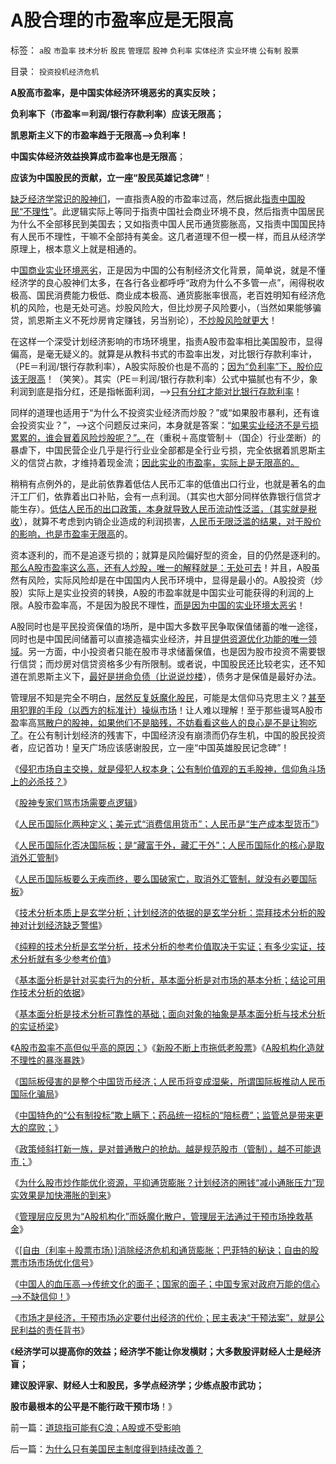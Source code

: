 # A股合理的市盈率应是无限高

标签： `a股` `市盈率` `技术分析` `股民` `管理层` `股神` `负利率` `实体经济` `实业环境` `公有制` `股票` 

目录： `投资投机经济危机`

**A股高市盈率，是中国实体经济环境恶劣的真实反映；**

**负利率下（市盈率＝利润/银行存款利率）应该无限高；**

**凯恩斯主义下的市盈率趋于无限高——>负利率！**

**中国实体经济效益换算成市盈率也是无限高**；

**应该为中国股民的贡献，立一座“股民英雄记念碑”**！

[缺乏经济学常识的股神们](../../../2011/6/30/学点经济学不能帮你发大财.md)，一直指责A股的市盈率过高，然后据此[指责中国股民“不理性](../../../2010/1/22/经济学是研究产权之间交换关系的科学.md)”。此逻辑实际上等同于指责中国社会商业环境不良，然后指责中国居民为什么不全部移民到美国去；又如指责中国人民币通货膨胀高，又指责中国国民持有人民币不理性，干嘛不全部持有美金。这几者道理不但一模一样，而且从经济学原理上，根本意义上就是相通的。

中[国商业实业环境恶劣](../../../2008/5/4/实业难！中国市场其实非常小!.md)，正是因为中国的公有制经济文化背景，简单说，就是不懂经济学的良心股神们太多，在各行各业都呼呼“政府为什么不多管一点”，闹得税收极高、国民消费能力极低、商业成本极高、通货膨胀率很高，老百姓明知有经济危机的风险，也是无处可逃。炒股风险大，但比炒房子风险要小，（当然如果能够骗贷，凯恩斯主义不死炒房肯定赚钱，另当别论），[不炒股风险就更大](../../../2010/3/25/炒股风险大，不炒股风险更大.md)！

在这样一个深受计划经济影响的市场环境里，指责A股市盈率相比美国股市，显得偏高，是毫无疑义的。就算是从教科书式的市盈率出发，对比银行存款利率计，（PE＝利润/银行存款利率），A股实际股价也是不高的；[因为“负利率”下，股价应该无限高](../../../2011/6/22/保值储蓄不可行；负利率不应干预存款利息.md)！（笑笑）。其实（PE＝利润/银行存款利率）公式中猫腻也有不少，象利润到底是指分红，还是指帐面利润，——>[只有分红才能对比银行存款利率](../../../2010/10/22/小盘股就算高估值也不会跳水；大盘股将跳水.md)！

同样的道理也适用于“为什么不投资实业经济而炒股？”或“如果股市暴利，还有谁会投资实业？”，——>这个问题反过来问，本身就是答案：“[如果实业经济不是亏损累累的，谁会冒着风险炒股呢？”。](../../../2011/5/11/生意好做自然房价暴跌，市盈率暴跌.md)在（重税＋高度管制＋（国企）行业垄断）的暴虐下，中国民营企业几乎是行行业业全部都是全行业亏损，完全依据着凯恩斯主义的信贷占款，才维持着现金流；[因此实业的市盈率，实际上是无限高的。](../../../2011/5/30/A股股价不高但似乎市盈率高的原因.md)

稍稍有点例外的，是此前依靠着低估人民币汇率的低值出口行业，也就是著名的血汗工厂们，依靠着出口补贴，会有一点利润。（其实也大部分同样依靠银行信贷才能生存）。[低估人民币的出口政策，本身就导致人民币流动性泛滥，（其实就是税收](../../../2010/4/26/低估人民币，外汇储备和出口导向讨论目录.md)），就算不考虑到内销企业造成的利润损害，[人民币无限泛滥的结果，对于股价的影响，也是市盈率无限高](../../../2010/3/26/计划经济社会里资本泡沫是腐败的晴雨表.md)的。

资本逐利的，而不是追逐亏损的；就算是风险偏好型的资金，目的仍然是逐利的。[那么A股市盈率这么高，还有人炒股，唯一的解释就是：无处可去](../../../2009/11/6/炒股维持着中国社会的稳定.md)！并且，A股虽然有风险，实际风险却是在中国国内人民币环境中，显得是最小的。A股投资（炒股）实际上是实业投资的转换，A股的市盈率就是中国实业可能获得的利润的上限。A股市盈率高，不是因为股民不理性，[而是因为中国的实业环境太恶劣](../../../2009/7/19/市场经济去特权化中国经济唯一的出路.md)！

A股同时也是平民投资保值的场所，是中国大多数平民争取保值储蓄的唯一途径，同时也是中国民间储蓄可以直接造福实业经济，并且[提供资源优化功能的唯一领域](../../../2011/6/19/炒股抑制通胀，圈钱导致滞胀.md)。另一方面，中小投资者只能在股市寻求储蓄保值，也是因为股市投资不需要银行信贷；而炒房对信贷资格多少有所限制。或者说，中国股民还比较老实，还不知道在凯恩斯主义下，[最好是拼命负债（比说说炒楼](../../../2011/1/2/炒房不要“懂经济”，打压房价都是买入的良机.md)），债务才是保值是最好办法。

管理层不知是完全不明白，[居然反复妖魔化股民](../../../2011/6/20/管理层应反思为“A股机构化”而妖魔化散户.md)，可能是太信仰马克思主义？[甚至用犯罪的手段（以西方的标准计）操纵市场](../../../2008/6/10/市场干预价值先知制度投机者面对南航认沽有价值的事实.md)！让人难以理解！至于那些谩骂A股市盈率高[骂散户的股神，如果他们不是脑残，不妨看看这些人的良心是不是让狗吃了](../../../2011/6/13/世界上有蠢猪并不奇怪.md)。在公有制计划经济的残害下，中国经济没有崩溃而仍存生机，中国的股民投资者，应记首功！皇天广场应该感谢股民，立一座“中国英雄股民记念碑”！

《[侵犯市场自主交换，就是侵犯人权本身；公有制价值观的五毛股神，信仰角斗场上的必杀技？](../../../2011/5/18/否定市场的五毛股神信仰什么？.md)》

《[股神专家们骂市场需要点逻辑](../../../2011/5/20/股神专家们骂市场需要点逻辑.md)》

《[人民币国际化两种定义；美元式“消费信用货币”；人民币是“生产成本型货币”](../../../2011/5/25/人民币国际化两种定义的逻辑结果.md)》

《[人民币国际化否决国际板；是“藏富于外，藏汇于外”；人民币国际化的核心是取消外汇管制](../../../2011/5/25/人民币国际板是“藏富于外，藏汇于外”.md)》

《[人民币国际板要么无疾而终，要么国破家亡，取消外汇管制，就没有必要国际板](../../../2011/5/25/人民币国际板“圈了钱，带不走”.md)》

《[技术分析本质上是玄学分析；计划经济的依据的是玄学分析：崇拜技术分析的股神对计划经济缺乏警惕](../../../2011/5/26/技术分析本质上是玄学.md)》

《[纯粹的技术分析是玄学分析，技术分析的参考价值取决于实证；有多少实证，技术分析就有多少参考价值](../../../2011/5/26/技术分析的参考价值取决于实证内容.md)》

《[基本面分析是针对买卖行为的分析，基本面分析是对市场的基本分析；结论可用作技术分析的依据](../../../2011/5/26/基本面分析针对买卖行为背景评估.md)》

《[基本面分析是技术分析可靠性的基础；面向对象的抽象是基本面分析与技术分析的实证桥梁](../../../2011/5/27/从行情分析理解经济学“主流”.md)》

《[A股市盈率不高但似乎高的原因；](../../../2011/5/30/A股股价不高但似乎市盈率高的原因.md)》《[新股不断上市拖低老股票](../../../2011/6/10/新股不断上市拖低老股票.md)》《[A股机构化造就不理性的暴涨暴跌](../../../2011/6/2/A股机构化造就不理性的暴涨暴跌.md)》

《[国际板侵害的是整个中国货币经济；人民币将变成湿柴，所谓国际板推动人民币国际化骗局](../../../2011/6/15/国际板推动RMB国际化的骗局.md)》

《[中国特色的“公有制投标”欺上瞒下；药品统一招标的“陪标费”；监管总是带来更大的腐败；](../../../2011/6/19/八棱科技“中国式投标”失败什么也说明不了.md)》

《[政策倾斜打新一族，是对普通散户的抢劫。越是规范股市（管制），越不可能退市；](../../../2011/6/19/A股越是规范退市，越是不可能退市.md)》

《[为什么股市炒作能优化资源，平抑通货膨胀？计划经济的圈钱“减小通胀压力”现实效果是加快滞胀的到来](../../../2011/6/19/炒股抑制通胀，圈钱导致滞胀.md)》

《[管理层应反思为“A股机构化”而妖魔化散户，管理层无法通过干预市场挽救基金](../../../2011/6/20/管理层应反思为“A股机构化”而妖魔化散户.md)》

《[[自由（利率＋股票市场）]消除经济危机和通货膨胀；巴菲特的秘诀；自由的股票市场市场优化信号](../../../2011/6/22/市场经济没有通货膨胀和经济危机.md)》

《[中国人的血压高——>传统文化的面子；国家的面子；中国专家对政府万能的信心——>不缺信仰！](../../../2011/6/27/传统中国人的高血压.md)》

《[市场才是经济，干预市场必定要付出经济的代价；民主表决“干预法案”，就是公民利益的责任背书](../../../2011/6/29/忠告五毛型股民不要拉皮条.md)》

《**经济学可以提高你的效益；经济学不能让你发横财；大多数股评财经人士是经济盲；**

**建议股评家、财经人士和股民，多学点经济学；少练点股市武功；**

**股市最根本的公平是不能行政干预市场**！》

前一篇：[道琼指可能有C浪；A股或不受影响](../../../2011/7/1/道琼指可能有C浪；A股或不受影响.md)

后一篇：[为什么只有美国民主制度得到持续改善？](../../../2011/7/1/为什么只有美国民主制度得到持续改善？.md)